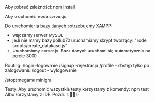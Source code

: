Aby pobrać zależności:
npm install

Aby uruchomić:
node server.js

Do uruchomienia bazy danych potrzebujemy XAMPP:
- włączamy serwer MySQL
- jeśli nie mamy bazy pollub73 uruchamiamy skrypt tworzący: "node scripts/create_database.js" 
- Uruchamiamy server.js. Baza danych uruchomi się automatycznie na porcie 3000

Routing:
/login -logowanie
/signup -rejestracja
/profile - dostęp tylko po zalogowaniu
/logout - wylogowanie

/stoptimegame  minigra 


Testy:
Aby uruchomić wszystkie testy korzystamy z komendy:
    npm test
Albo korzystamy z IDE. Pozdr.
✨🐢🚀✨
